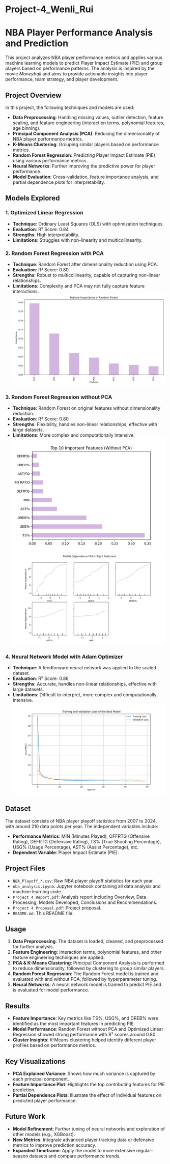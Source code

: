 # Project-4_Wenli_Rui
# NBA Player Performance Analysis and Prediction

This project analyzes NBA player performance metrics and applies various machine learning models to predict Player Impact Estimate (PIE) and group players based on performance patterns. The analysis is inspired by the movie *Moneyball* and aims to provide actionable insights into player performance, team strategy, and player development.

## Project Overview

In this project, the following techniques and models are used:

- **Data Preprocessing**: Handling missing values, outlier detection, feature scaling, and feature engineering (interaction terms, polynomial features, age binning).
- **Principal Component Analysis (PCA)**: Reducing the dimensionality of NBA player performance metrics.
- **K-Means Clustering**: Grouping similar players based on performance metrics.
- **Random Forest Regression**: Predicting Player Impact Estimate (PIE) using various performance metrics.
- **Neural Networks**: Further improving the predictive power for player performance.
- **Model Evaluation**: Cross-validation, feature importance analysis, and partial dependence plots for interpretability.

## Models Explored
### 1. **Optimized Linear Regression**
- **Technique**: Ordinary Least Squares (OLS) with optimization techniques.
- **Evaluation**: R² Score: 0.84
- **Strengths**: High interpretability.
- **Limitations**: Struggles with non-linearity and multicollinearity.
  
### 2. **Random Forest Regression with PCA**
- **Technique**: Random Forest after dimensionality reduction using PCA.
- **Evaluation**: R² Score: 0.80
- **Strengths**: Robust to multicollinearity, capable of capturing non-linear relationships.
- **Limitations**: Complexity and PCA may not fully capture feature interactions.
![Sample Image](Images/PCA_RandomForest_Feature_Importance.png)

### 3. **Random Forest Regression without PCA**
- **Technique**: Random Forest on original features without dimensionality reduction.
- **Evaluation**: R² Score: 0.80
- **Strengths**: Flexibility, handles non-linear relationships, effective with large datasets.
- **Limitations**: More complex and computationally intensive.
![Sample Image](Images/_Feature_Importance_RandomForest_wo_PCA.png)
![Sample Image](Images/Partial_Dependency_RF_wo_PCA.png)

### 4. **Neural Network Model with Adam Optimizer**
- **Technique**: A feedforward neural network was applied to the scaled dataset.
- **Evaluation**: R² Score: 0.86
- **Strengths**: Accurate, handles non-linear relationships, effective with large datasets.
- **Limitations**: Difficult to interpret, more complex and computationally intensive.
![Sample Image](Images/Model_Loss_NNM_Best_Model.png)

## Dataset

The dataset consists of NBA player playoff statistics from 2007 to 2024, with around 210 data points per year. The independent variables include:
- **Performance Metrics**: MIN (Minutes Played), OFFRTG (Offensive Rating), DEFRTG (Defensive Rating), TS% (True Shooting Percentage), USG% (Usage Percentage), AST% (Assist Percentage), etc.
- **Dependent Variable**: Player Impact Estimate (PIE).


## Project Files

- `NBA_Playoff_*.csv`: Raw NBA player playoff statistics for each year.
- `nba_analysis.ipynb`: Jupyter notebook containing all data analysis and machine learning code.
- `Project 4 Report.pdf`: Analysis report including Overview, Data Processing, Models Developed, Conclusions and Recommendations.
- `Project 4 Proposal.pdf`: Project proposal.
- `README.md`: This README file.

## Usage

1. **Data Preprocessing**: The dataset is loaded, cleaned, and preprocessed for further analysis.
2. **Feature Engineering**: Interaction terms, polynomial features, and other feature engineering techniques are applied.
3. **PCA & K-Means Clustering**: Principal Component Analysis is performed to reduce dimensionality, followed by clustering to group similar players.
4. **Random Forest Regression**: The Random Forest model is trained and evaluated with and without PCA, followed by hyperparameter tuning.
5. **Neural Networks**: A neural network model is trained to predict PIE and is evaluated for model performance.

## Results

- **Feature Importance**: Key metrics like TS%, USG%, and DREB% were identified as the most important features in predicting PIE.
- **Model Performance**: Random Forest without PCA and Optimized Linear Regression showed strong performance with R² scores around 0.80.
- **Cluster Insights**: K-Means clustering helped identify different player profiles based on performance metrics.

## Key Visualizations

- **PCA Explained Variance**: Shows how much variance is captured by each principal component.
- **Feature Importance Plot**: Highlights the top contributing features for PIE prediction.
- **Partial Dependence Plots**: Illustrate the effect of individual features on predicted player performance.

## Future Work

- **Model Refinement**: Further tuning of neural networks and exploration of other models (e.g., XGBoost).
- **New Metrics**: Integrate advanced player tracking data or defensive metrics to improve prediction accuracy.
- **Expanded Timeframe**: Apply the model to more extensive regular-season datasets and compare performance trends.
